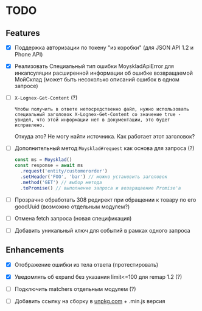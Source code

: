 # TODO

## Features

- [x] Поддержка авторизации по токену "из коробки" (для JSON API 1.2 и Phone API)

- [x] Реализовать Специальный тип ошибки MoyskladApiError для инкапсуляции расширенной информации об ошибке возвращаемой МойСклад (может быть несоколько описаний ошибок в одном запросе)

- [ ] `X-Lognex-Get-Content` (?)

  ```
  Чтобы получить в ответе непосредственно файл, нужно использовать специальный заголовок X-Lognex-Get-Content со значение true - увидел, что этой информации нет в документации, это будет исправлено.
  ```

  Откуда это? Не могу найти источника. Как работает этот заголовок?

- [ ] Дополнительный метод `Moysklad#request` как основа для запроса (?)

  ```js
  const ms = Moysklad()
  const response = await ms
    .request('entity/customerorder')
    .setHeader('FOO', 'bar') // можно установить заголовок
    .method('GET') // выбор метода
    .toPromise() // выполнение запроса и возвращаение Promise'а
  ```

- [ ] Прозрачно обработать 308 редирект при обращении к товару по его goodUuid (возможно отдельным модулем?)

- [ ] Отмена fetch запроса (новая спецификация)

- [ ] Добавить уникальный ключ для событий в рамках одного запроса

## Enhancements

- [x] Отображение ошибки из тела ответа (протестировать)

- [x] Уведомлять об expand без указания limit<=100 для remap 1.2 (?)

- [ ] Подключить matchers отдельным модулем (?)

- [ ] Добавить ссылку на сборку в [unpkg.com](https://unpkg.com/browse/moysklad@0.6.0/dist/moysklad.js) + .min.js версия
